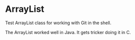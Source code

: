 # ArrayList
Test ArrayList class for working with Git in the shell. 

The ArrayList worked well in Java. It gets tricker doing it in C.

